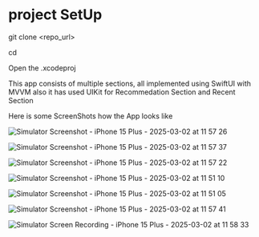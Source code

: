 # project SetUp

git clone <repo_url>

cd <LevelSuperMind>

Open the .xcodeproj

This app consists of multiple sections, all implemented using SwiftUI with MVVM also it has used UIKit for Recommedation Section and Recent Section

Here is some ScreenShots how the App looks like

![Simulator Screenshot - iPhone 15 Plus - 2025-03-02 at 11 57 26](https://github.com/user-attachments/assets/b18ba69c-d4fd-4bee-8aa1-4b36158b2631)

![Simulator Screenshot - iPhone 15 Plus - 2025-03-02 at 11 57 37](https://github.com/user-attachments/assets/71c5ec06-7c6b-430d-9434-d80c099b0e37)

![Simulator Screenshot - iPhone 15 Plus - 2025-03-02 at 11 57 22](https://github.com/user-attachments/assets/70c89229-06ae-4932-a0ba-f0ff909b26ea)

![Simulator Screenshot - iPhone 15 Plus - 2025-03-02 at 11 51 10](https://github.com/user-attachments/assets/87163427-c463-401d-929a-2c65222977d0)

![Simulator Screenshot - iPhone 15 Plus - 2025-03-02 at 11 51 05](https://github.com/user-attachments/assets/dd8cf318-e2b0-4d93-a65f-76378b65d6fd)

![Simulator Screenshot - iPhone 15 Plus - 2025-03-02 at 11 57 41](https://github.com/user-attachments/assets/2542c6be-d8ef-4fda-8196-afab2c3a0e89)

![Simulator Screen Recording - iPhone 15 Plus - 2025-03-02 at 11 58 33](https://github.com/user-attachments/assets/46d6f885-e7d8-489e-b254-fb56a674bd4f)
